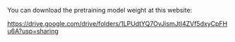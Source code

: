 You can download the pretraining model weight at this website:

https://drive.google.com/drive/folders/1LPUdtYQ7OvJismJtI4ZVf5dxyCpFHu6A?usp=sharing
